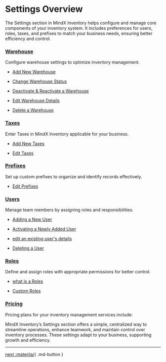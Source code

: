 # **Settings Overview**

The Settings section in MindX Inventory helps configure and manage core components of your inventory system. It includes preferences for users, roles, taxes, and prefixes to match your business needs, ensuring better efficiency and control.

### [**Warehouse**](warehouse.md)

Configure warehouse settings to optimize inventory management.

- [Add New Warehouse](warehouse.md#add-new-warehouse)

- [Change Warehouse Status](warehouse.md#change-warehouse-status)

- [Deactivate & Reactivate a Warehouse](warehouse.md#deactivate--reactivate-a-warehouse)

- [Edit Warehouse Details](warehouse.md#edit-warehouse-details)

- [Delete a Warehouse](warehouse.md#delete-a-warehouse)

### [**Taxes**](taxes.md)

Enter Taxes in MindX Inventory applicable for your business.

- [Add New Taxes](taxes.md#adding-new-taxes)

- [Edit Taxes](taxes.md#editing-taxes)

### [**Prefixes**](prefix.md)

Set up custom prefixes to organize and identify records effectively.

- [Edit Prefixes](prefix.md#edit-prefixes)

### [**Users**](user.md)

Manage team members by assigning roles and responsibilities.

- [Adding a New User](user.md#adding-a-new-user)

- [Activating a Newly Added User](user.md#activating-a-newly-added-user)

- [edit an existing user's details](user.md#to-edit-an-existing-users-details)

- [Deleting a User](user.md#deleting-a-user)

### [**Roles**](roles.md)

Define and assign roles with appropriate permissions for better control.

- [what is a Roles](roles.md#what-is-a-role)

- [Custom Roles](roles.md#custom-roles)

### [**Pricing**](pricing.md)

Pricing plans for your inventory management services include:

MindX Inventory’s Settings section offers a simple, centralized way to streamline operations, enhance teamwork, and maintain control over inventory processes. These settings adapt to your business, supporting growth and efficiency.

---

[next :materila/](../settings/warehouse.md){ .md-button }
